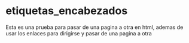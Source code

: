 # etiquetas_encabezados

Esta es una prueba para pasar de una pagina a otra en html, ademas de usar los enlaces para dirigirse y pasar de una pagina a otra
